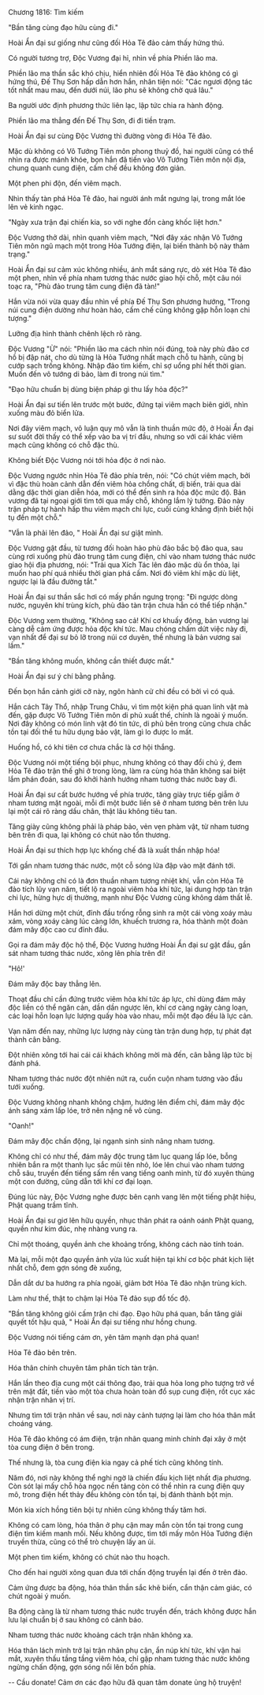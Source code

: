 




Chương 1816: Tìm kiếm


"Bần tăng cùng đạo hữu cùng đi."

Hoài Ẩn đại sư giống như cũng đối Hỏa Tê đảo cảm thấy hứng thú.

Có người tương trợ, Độc Vương đại hỉ, nhìn về phía Phiền lão ma.

Phiền lão ma thần sắc khó chịu, hiển nhiên đối Hỏa Tê đảo không có gì hứng thú, Đế Thụ Sơn hấp dẫn hơn hắn, nhân tiện nói: "Các ngươi động tác tốt nhất mau mau, đến dưới núi, lão phu sẽ không chờ quá lâu."

Ba người ước định phương thức liên lạc, lập tức chia ra hành động.

Phiền lão ma thẳng đến Đế Thụ Sơn, đi đi tiền trạm.

Hoài Ẩn đại sư cùng Độc Vương thì đường vòng đi Hỏa Tê đảo.

Mặc dù không có Vô Tướng Tiên môn phong thuỷ đồ, hai người cũng có thể nhìn ra được mánh khóe, bọn hắn đã tiến vào Vô Tướng Tiên môn nội địa, chung quanh cung điện, cấm chế đều không đơn giản.

Một phen phi độn, đến viêm mạch.

Nhìn thấy tàn phá Hỏa Tê đảo, hai người ánh mắt ngưng lại, trong mắt lóe lên vẻ kinh ngạc.

"Ngày xưa trận đại chiến kia, so với nghe đồn càng khốc liệt hơn."

Độc Vương thở dài, nhìn quanh viêm mạch, "Nơi đây xác nhận Vô Tướng Tiên môn ngũ mạch một trong Hỏa Tướng điện, lại biến thành bộ này thảm trạng."

Hoài Ẩn đại sư cảm xúc không nhiều, ánh mắt sáng rực, dò xét Hỏa Tê đảo một phen, nhìn về phía nham tương thác nước giao hội chỗ, một câu nói toạc ra, "Phù đảo trung tâm cung điện đã tàn!"

Hắn vừa nói vừa quay đầu nhìn về phía Đế Thụ Sơn phương hướng, "Trong núi cung điện dường như hoàn hảo, cấm chế cũng không gặp hỗn loạn chi tượng."

Lưỡng địa hình thành chênh lệch rõ ràng.

Độc Vương "Ừ" nói: "Phiền lão ma cách nhìn nói đúng, toà này phù đảo cơ hồ bị đập nát, cho dù từng là Hỏa Tướng nhất mạch chỗ tu hành, cũng bị cướp sạch trống không. Nhập đảo tìm kiếm, chỉ sợ uổng phí hết thời gian. Muốn đến vô tướng di bảo, làm đi trong núi tìm."

"Đạo hữu chuẩn bị dùng biện pháp gì thu lấy hỏa độc?"

Hoài Ẩn đại sư tiến lên trước một bước, đứng tại viêm mạch biên giới, nhìn xuống màu đỏ biển lửa.

Nơi đây viêm mạch, vô luận quy mô vẫn là tinh thuần mức độ, ở Hoài Ẩn đại sư suốt đời thấy có thể xếp vào ba vị trí đầu, nhưng so với cái khác viêm mạch cũng không có chỗ đặc thù.

Không biết Độc Vương nói tới hỏa độc ở nơi nào.

Độc Vương ngước nhìn Hỏa Tê đảo phía trên, nói: "Có chút viêm mạch, bởi vì đặc thù hoàn cảnh dẫn đến viêm hỏa chồng chất, dị biến, trải qua dài dằng dặc thời gian diễn hóa, mới có thể đến sinh ra hỏa độc mức độ. Bản vương đã tại ngoại giới tìm tới qua mấy chỗ, không lắm lý tưởng. Đảo này trận pháp tự hành hấp thu viêm mạch chi lực, cuối cùng khẳng định biết hội tụ đến một chỗ."

"Vẫn là phải lên đảo, " Hoài Ẩn đại sư giật mình.

Độc Vương gật đầu, từ tương đối hoàn hảo phù đảo bắc bộ đảo qua, sau cùng rơi xuống phù đảo trung tâm cung điện, chỉ vào nham tương thác nước giao hội địa phương, nói: "Trải qua Xích Tác lên đảo mặc dù ổn thỏa, lại muốn hao phí quá nhiều thời gian phá cấm. Nơi đó viêm khí mặc dù liệt, ngược lại là đầu đường tắt."

Hoài Ẩn đại sư thần sắc hơi có mấy phần ngưng trọng: "Đi ngược dòng nước, nguyên khí trùng kích, phù đảo tàn trận chưa hẳn có thể tiếp nhận."

Độc Vương xem thường, "Không sao cả! Khí cơ khuấy động, bản vương lại càng dễ cảm ứng được hỏa độc khí tức. Mau chóng chấm dứt việc này đi, vạn nhất để đại sư bỏ lỡ trong núi cơ duyên, thế nhưng là bản vương sai lầm."

"Bần tăng không muốn, không cần thiết được mất."

Hoài Ẩn đại sư ý chí bằng phẳng.

Đến bọn hắn cảnh giới cỡ này, ngôn hành cử chỉ đều có bởi vì có quả.

Hắn cách Tây Thổ, nhập Trung Châu, vì tìm một kiện phá quan linh vật mà đến, gặp được Vô Tướng Tiên môn di phủ xuất thế, chính là ngoài ý muốn. Nơi đây không có món linh vật đó tin tức, di phủ bên trong cũng chưa chắc tồn tại đối thể tu hữu dụng bảo vật, làm gì lo được lo mất.

Huống hồ, có khi tiên cơ chưa chắc là cơ hội thắng.

Độc Vương nói một tiếng bội phục, nhưng không có thay đổi chủ ý, đem Hỏa Tê đảo trận thế ghi ở trong lòng, làm ra cùng hóa thân không sai biệt lắm phán đoán, sau đó khởi hành hướng nham tương thác nước bay đi.

Hoài Ẩn đại sư cất bước hướng về phía trước, tăng giày trực tiếp giẫm ở nham tương mặt ngoài, mỗi đi một bước liền sẽ ở nham tương bên trên lưu lại một cái rõ ràng dấu chân, thật lâu không tiêu tan.

Tăng giày cũng không phải là pháp bảo, vẻn vẹn phàm vật, từ nham tương bên trên đi qua, lại không có chút nào tổn thương.

Hoài Ẩn đại sư thích hợp lực khống chế đã là xuất thần nhập hóa!

Tới gần nham tương thác nước, một cỗ sóng lửa đập vào mặt đánh tới.

Cái này không chỉ có là đơn thuần nham tương nhiệt khí, vẫn còn Hỏa Tê đảo tích lũy vạn năm, tiết lộ ra ngoài viêm hỏa khí tức, lại dung hợp tàn trận chi lực, hừng hực dị thường, mạnh như Độc Vương cũng không dám thất lễ.

Hắn hơi dừng một chút, đỉnh đầu trống rỗng sinh ra một cái vòng xoáy màu xám, vòng xoáy càng lúc càng lớn, khuếch trương ra, hóa thành một đoàn đám mây độc cao cư đỉnh đầu.

Gọi ra đám mây độc hộ thể, Độc Vương hướng Hoài Ẩn đại sư gật đầu, gần sát nham tương thác nước, xông lên phía trên đi!

"Hô!'

Đám mây độc bay thẳng lên.

Thoạt đầu chỉ cần đứng trước viêm hỏa khí tức áp lực, chỉ dùng đám mây độc liền có thể ngăn cản, dần dần ngược lên, khí cơ càng ngày càng loạn, các loại hỗn loạn lực lượng quấy hòa vào nhau, mỗi một đạo đều là lực cản.

Vạn năm đến nay, những lực lượng này cùng tàn trận dung hợp, tự phát đạt thành cân bằng.

Đột nhiên xông tới hai cái cái khách không mời mà đến, cân bằng lập tức bị đánh phá.

Nham tương thác nước đột nhiên nứt ra, cuồn cuộn nham tương vào đầu tưới xuống.

Độc Vương không nhanh không chậm, hướng lên điểm chỉ, đám mây độc ánh sáng xám lấp lóe, trở nên nặng nề vô cùng.

"Oanh!"

Đám mây độc chấn động, lại ngạnh sinh sinh nâng nham tương.

Không chỉ có như thế, đám mây độc trung tâm lục quang lấp lóe, bỗng nhiên bắn ra một thanh lục sắc mũi tên nhỏ, lóe lên chui vào nham tương chỗ sâu, truyền đến tiếng sấm rền vang tiếng oanh minh, từ đó xuyên thủng một con đường, cũng dẫn tới khí cơ đại loạn.

Đúng lúc này, Độc Vương nghe được bên cạnh vang lên một tiếng phật hiệu, Phật quang trầm tĩnh.

Hoài Ẩn đại sư giơ lên hữu quyền, nhục thân phát ra oánh oánh Phật quang, quyền như kim đúc, nhẹ nhàng vung ra.

Chỉ một thoáng, quyền ảnh che khoảng trống, không cách nào tính toán.

Mà lại, mỗi một đạo quyền ảnh vừa lúc xuất hiện tại khí cơ bộc phát kịch liệt nhất chỗ, đem gợn sóng đè xuống,

Dẫn dắt dư ba hướng ra phía ngoài, giảm bớt Hỏa Tê đảo nhận trùng kích.

Làm như thế, thật to chậm lại Hỏa Tê đảo sụp đổ tốc độ.

"Bần tăng không giỏi cấm trận chi đạo. Đạo hữu phá quan, bần tăng giải quyết tốt hậu quả, " Hoài Ẩn đại sư tiếng như hồng chung.

Độc Vương nói tiếng cám ơn, yên tâm mạnh dạn phá quan!

Hỏa Tê đảo bên trên.

Hóa thân chính chuyên tâm phân tích tàn trận.

Hắn lần theo địa cung một cái thông đạo, trải qua hỏa long pho tượng trở về trên mặt đất, tiến vào một tòa chưa hoàn toàn đổ sụp cung điện, rốt cục xác nhận trận nhãn vị trí.

Nhưng tìm tới trận nhãn về sau, nơi này cảnh tượng lại làm cho hóa thân mắt choáng váng.

Hỏa Tê đảo không có ám điện, trận nhãn quang minh chính đại xây ở một tòa cung điện ở bên trong.

Thế nhưng là, tòa cung điện kia ngay cả phế tích cũng không tính.

Năm đó, nơi này không thể nghi ngờ là chiến đấu kịch liệt nhất địa phương. Còn sót lại mấy chỗ hỏa ngọc nền tảng còn có thể nhìn ra cung điện quy mô, trong điện hết thảy đều không còn tồn tại, bị đánh thành bột mịn.

Món kia xích hồng tiên bội tự nhiên cũng không thấy tăm hơi.

Không có cam lòng, hóa thân ở phụ cận may mắn còn tồn tại trong cung điện tìm kiếm manh mối. Nếu không được, tìm tới mấy môn Hỏa Tướng điện truyền thừa, cũng có thể trò chuyện lấy an ủi.

Một phen tìm kiếm, không có chút nào thu hoạch.

Cho đến hai người xông quan đưa tới chấn động truyền lại đến ở trên đảo.

Cảm ứng được ba động, hóa thân thần sắc khẽ biến, cẩn thận cảm giác, có chút ngoài ý muốn.

Ba động càng là từ nham tương thác nước truyền đến, trách không được hắn lưu lại chuẩn bị ở sau không có cảnh báo.

Nham tương thác nước khoảng cách trận nhãn không xa.

Hóa thân lách mình trở lại trận nhãn phụ cận, ẩn núp khí tức, khí vận hai mắt, xuyên thấu tầng tầng viêm hỏa, chỉ gặp nham tương thác nước không ngừng chấn động, gợn sóng nổi lên bốn phía.

--
Cầu donate! Cảm ơn các đạo hữu đã quan tâm donate ủng hộ truyện!




